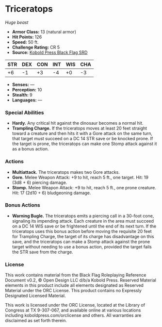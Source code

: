 # Triceratops

*Huge beast*

- **Armor Class:** 13 (natural armor)
- **Hit Points:** 126
- **Speed:** 50 ft.
- **Challenge Rating:** CR 5
- **Source:** [Kobold Press Black Flag SRD](https://koboldpress.com/black-flag-roleplaying/)

| STR | DEX | CON | INT | WIS | CHA |
| --- | --- | --- | --- | --- | --- |
| +6 | -1 | +3 | -4 | +0 | -3 |

- **Senses:** —
- **Perception:** 10
- **Stealth:** 9
- **Languages:** —

### Special Abilities

- **Hardy.** Any critical hit against the dinosaur becomes a normal hit.
- **Trampling Charge.** If the triceratops moves at least 20 feet straight toward a creature and then hits it with a Gore attack on the same turn, that target must succeed on a DC 14 STR save or be knocked prone. If the target is prone, the triceratops can make one Stomp attack against it as a bonus action.

### Actions

- **Multiattack.** The triceratops makes two Gore attacks.
- **Gore.** Melee Weapon Attack: +9 to hit, reach 5 ft., one target. Hit: 19 (3d8 + 6) piercing damage.
- **Stomp.** Melee Weapon Attack: +9 to hit, reach 5 ft., one prone creature. Hit: 17 (2d10 + 6) bludgeoning damage.

### Bonus Actions

- **Warning Bugle.** The triceratops emits a piercing call in a 30-foot cone, signaling its impending attack. Each creature in the area must succeed on a DC 14 WIS save or be frightened until the end of its next turn. If the triceratops uses this bonus action before moving the requisite 20 feet for Trampling Charge, the target of its charge has disadvantage on this save, and the triceratops can make a Stomp attack against the prone target without needing to use a bonus action, provided the target fails the STR save from the charge.

### License

This work contains material from the Black Flag Roleplaying Reference Document v0.2, © Open Design LLC d/b/a Kobold Press. Reserved Material elements in this product include all elements designated as Reserved Material under the ORC License. This product contains no Expressly Designated Licensed Material.

This work is licensed under the ORC License, located at the Library of Congress at TX 9-307-067, and available online at various locations including koboldpress.com/orclicense and others. All warranties are disclaimed as set forth therein.

